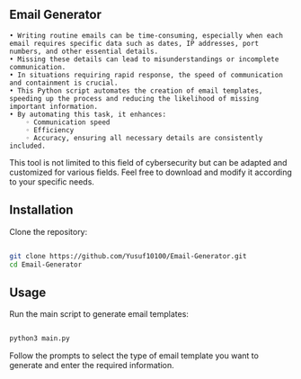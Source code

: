 ## Email Generator

    • Writing routine emails can be time-consuming, especially when each email requires specific data such as dates, IP addresses, port numbers, and other essential details.
    • Missing these details can lead to misunderstandings or incomplete communication.
    • In situations requiring rapid response, the speed of communication and containment is crucial.
    • This Python script automates the creation of email templates, speeding up the process and reducing the likelihood of missing important information.
    • By automating this task, it enhances:
        ◦ Communication speed
        ◦ Efficiency
        ◦ Accuracy, ensuring all necessary details are consistently included.
        
  This tool is not limited to this field of cybersecurity but can be adapted and customized for various fields. Feel free to download and modify it according to your specific needs.

## Installation

Clone the repository:

```bash

git clone https://github.com/Yusuf10100/Email-Generator.git
cd Email-Generator
```
## Usage

Run the main script to generate email templates:

```bash

python3 main.py
```
Follow the prompts to select the type of email template you want to generate and enter the required information.
